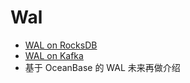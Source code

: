 # Wal

- [WAL on RocksDB](wal_on_rocksdb.md)
- [WAL on Kafka](wal_on_kafka.md)
- 基于 OceanBase 的 WAL 未来再做介绍
